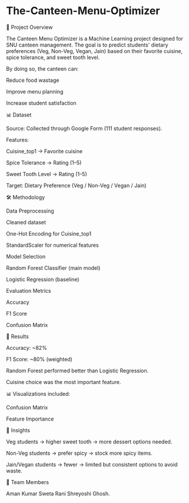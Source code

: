 # The-Canteen-Menu-Optimizer

📌 Project Overview

The Canteen Menu Optimizer is a Machine Learning project designed for SNU canteen management. The goal is to predict students' dietary preferences (Veg, Non-Veg, Vegan, Jain) based on their favorite cuisine, spice tolerance, and sweet tooth level.

By doing so, the canteen can:

Reduce food wastage

Improve menu planning

Increase student satisfaction

📊 Dataset

Source: Collected through Google Form (111 student responses).

Features:

Cuisine_top1 → Favorite cuisine

Spice Tolerance → Rating (1–5)

Sweet Tooth Level → Rating (1–5)

Target: Dietary Preference (Veg / Non-Veg / Vegan / Jain)

🛠️ Methodology

Data Preprocessing

Cleaned dataset

One-Hot Encoding for Cuisine_top1

StandardScaler for numerical features

Model Selection

Random Forest Classifier (main model)

Logistic Regression (baseline)

Evaluation Metrics

Accuracy

F1 Score

Confusion Matrix

🚀 Results

Accuracy: ~82%

F1 Score: ~80% (weighted)

Random Forest performed better than Logistic Regression.

Cuisine choice was the most important feature.

📊 Visualizations included:

Confusion Matrix

Feature Importance

🔑 Insights

Veg students → higher sweet tooth → more dessert options needed.

Non-Veg students → prefer spicy → stock more spicy items.

Jain/Vegan students → fewer → limited but consistent options to avoid waste.


👥 Team Members

Aman Kumar
Sweta Rani
Shreyoshi Ghosh.
